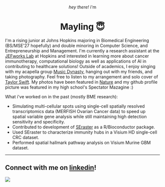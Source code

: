 <p align="center"><em>hey there!</em> i'm</p>

<h1 align="center">
  Mayling 😇
</h1>

I'm a rising junior at Johns Hopkins majoring in Biomedical Engineering (BS/MSE'27 hopefully) and double minoring in Computer Science, and Entrepreneurship and Management. I'm currently a research assistant at the [JEFworks Lab](https://jef.works/) at Hopkins and interested in learning more about cancer immunotherapy, computational biology as well as applications of AI in contributing to healthcare solutions! Outside of academics, I enjoy singing with my acapella group [Music Dynasty](https://jhu.campusgroups.com/musicdynasty/home/), hanging out with my friends, and taking photography. Feel free to listen to my arrangement and solo cover of [Taylor Swift](https://www.youtube.com/watch?v=7fgtWDq8w3c&list=RD7fgtWDq8w3c&start_radio=1). My photos have been featured in [Nature](https://www.nature.com/articles/d41586-023-01440-z) and my github profile picture was featured in my high school's Spectator Mazagine :)

What i've worked on in the past (mostly BME research):
- Simulating multi-cellular spots using single-cell spatially resolved transcriptomics data (MERFISH Ovarian Cancer data) to speed up spatial variable gene analysis while still maintaining high detection sensitivity and specificity.
- Contributed to development of [SEraster](https://jef.works/SEraster/) as a R/Bioconductor package.
- Used SEraster to characterize immunity hubs in a Visium HD single-cell CRC dataset.
- Performed spatial hallmark pathway analysis on Visium Murine GBM dataset.
---
Connect with me on [linkedin](https://www.linkedin.com/in/maylingchen54/)!
---
<img src="https://komarev.com/ghpvc/?username=mayling54&label=Profile%20views&color=56744E&style=flat%22%20alt=%22counter" /> 

<!--
**mayling54/mayling54** is a ✨ _special_ ✨ repository because its `README.md` (this file) appears on your GitHub profile.

Here are some ideas to get you started:

- 🔭 I’m currently working on ...
- 🌱 I’m currently learning ...
- 👯 I’m looking to collaborate on ...
- 🤔 I’m looking for help with ...
- 💬 Ask me about ...
- 📫 How to reach me: ...
- 😄 Pronouns: ...
- ⚡ Fun fact: ...
-->
